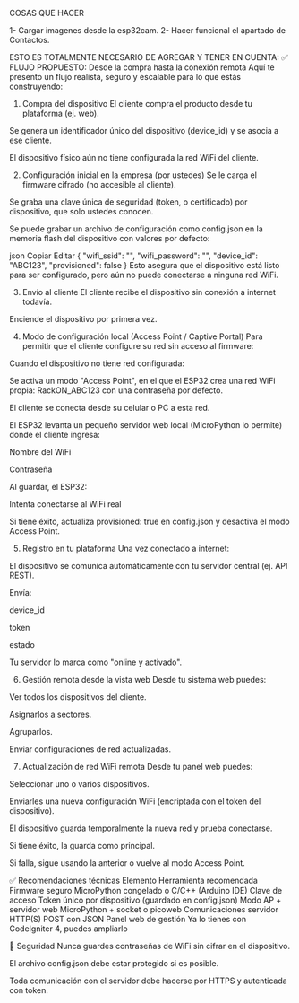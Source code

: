 COSAS QUE HACER

1- Cargar imagenes desde la esp32cam.
2- Hacer funcional el apartado de Contactos.


ESTO ES TOTALMENTE NECESARIO DE AGREGAR Y TENER EN CUENTA:
✅ FLUJO PROPUESTO: Desde la compra hasta la conexión remota
Aquí te presento un flujo realista, seguro y escalable para lo que estás construyendo:

1. Compra del dispositivo
El cliente compra el producto desde tu plataforma (ej. web).

Se genera un identificador único del dispositivo (device_id) y se asocia a ese cliente.

El dispositivo físico aún no tiene configurada la red WiFi del cliente.

2. Configuración inicial en la empresa (por ustedes)
Se le carga el firmware cifrado (no accesible al cliente).

Se graba una clave única de seguridad (token, o certificado) por dispositivo, que solo ustedes conocen.

Se puede grabar un archivo de configuración como config.json en la memoria flash del dispositivo con valores por defecto:

json
Copiar
Editar
{
  "wifi_ssid": "",
  "wifi_password": "",
  "device_id": "ABC123",
  "provisioned": false
}
Esto asegura que el dispositivo está listo para ser configurado, pero aún no puede conectarse a ninguna red WiFi.

3. Envío al cliente
El cliente recibe el dispositivo sin conexión a internet todavía.

Enciende el dispositivo por primera vez.

4. Modo de configuración local (Access Point / Captive Portal)
Para permitir que el cliente configure su red sin acceso al firmware:

Cuando el dispositivo no tiene red configurada:

Se activa un modo "Access Point", en el que el ESP32 crea una red WiFi propia:
RackON_ABC123 con una contraseña por defecto.

El cliente se conecta desde su celular o PC a esta red.

El ESP32 levanta un pequeño servidor web local (MicroPython lo permite) donde el cliente ingresa:

Nombre del WiFi

Contraseña

Al guardar, el ESP32:

Intenta conectarse al WiFi real

Si tiene éxito, actualiza provisioned: true en config.json y desactiva el modo Access Point.

5. Registro en tu plataforma
Una vez conectado a internet:

El dispositivo se comunica automáticamente con tu servidor central (ej. API REST).

Envía:

device_id

token

estado

Tu servidor lo marca como "online y activado".

6. Gestión remota desde la vista web
Desde tu sistema web puedes:

Ver todos los dispositivos del cliente.

Asignarlos a sectores.

Agruparlos.

Enviar configuraciones de red actualizadas.

7. Actualización de red WiFi remota
Desde tu panel web puedes:

Seleccionar uno o varios dispositivos.

Enviarles una nueva configuración WiFi (encriptada con el token del dispositivo).

El dispositivo guarda temporalmente la nueva red y prueba conectarse.

Si tiene éxito, la guarda como principal.

Si falla, sigue usando la anterior o vuelve al modo Access Point.

✅ Recomendaciones técnicas
Elemento	Herramienta recomendada
Firmware seguro	MicroPython congelado o C/C++ (Arduino IDE)
Clave de acceso	Token único por dispositivo (guardado en config.json)
Modo AP + servidor web	MicroPython + socket o picoweb
Comunicaciones servidor	HTTP(S) POST con JSON
Panel web de gestión	Ya lo tienes con CodeIgniter 4, puedes ampliarlo

🔐 Seguridad
Nunca guardes contraseñas de WiFi sin cifrar en el dispositivo.

El archivo config.json debe estar protegido si es posible.

Toda comunicación con el servidor debe hacerse por HTTPS y autenticada con token.